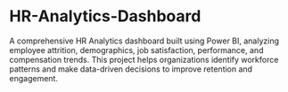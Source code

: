 # HR-Analytics-Dashboard
A comprehensive HR Analytics dashboard built using Power BI, analyzing employee attrition, demographics, job satisfaction, performance, and compensation trends. This project helps organizations identify workforce patterns and make data-driven decisions to improve retention and engagement.
